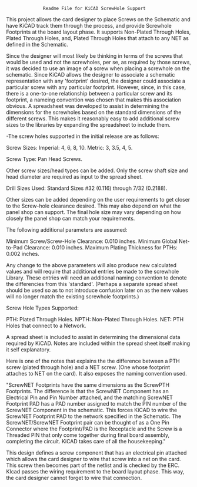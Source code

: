 

                  Readme File for KiCAD ScrewHole Support

This project allows the card designer to place Screws on the Schematic and have KiCAD track them through the process, and provide Screwhole Footprints at the board layout phase. It supports Non-Plated Through Holes, Plated Through Holes, and, Plated Through Holes that attach to any NET as defined in the Schematic. 

 Since the designer will most likely be thinking in terms of the screws that would be used and not the screwholes, per se, as required by those screws, it was decided to use an image of a screw when placing a screwhole on the schematic.  Since KiCAD allows the designer to associate a schematic representation with any 'footprint' desired, the designer could associate a particular screw with any particular footprint.  However, since, in this case, there is a one-to-one relationship between a particular screw and its footprint, a nameing convention was chosen that makes this association obvious.  A spreadsheet was developed to assist in determining the dimensions for the screwholes based on the standard dimensions of the different screws.  This makes it reasonably easy to add additional screw sizes to the libraries by expanding the spreadsheet to include them. 

-The screw holes supported in the initial release are as follows:

Screw Sizes:  Imperial: 4, 6, 8, 10.
              Metric:   3, 3.5, 4, 5.

Screw Type: Pan Head Screws.

  Other screw sizes/head types can be added. Only the screw shaft size
  and head diameter are required as input to the spread sheet.

Drill Sizes Used: Standard Sizes #32 (0.116) through 7/32 (0.2188).

  Other sizes can be added depending on the user requirements to get
  closer to the Screw-hole clearance desired. This may also depend on what
  the panel shop can support. The final hole size may vary depending
  on how closely the panel shop can match your requirements.


The following additional parameters are assumed:

Minimum Screw/Screw-Hole Clearance:    0.010 inches.
Minimum Global Net-to-Pad Clearance:   0.010 inches.
Maximum Plating Thickness for PTHs:    0.002 inches.

  Any change to the above parameters will also produce new calculated values
  and will require that additional entries be made to the screwhole Library.
  These entries will need an additional naming convention to denote the differencies
  from this 'standard'. (Perhaps a separate spread sheet should be used so as
  to not introduce confusion later on as the new values will no longer match
  the existing screwhole footprints.)


Screw Hole Types Supported:

PTH:     Plated Through Holes.
NPTH:    Non-Plated Through Holes.
NET:     PTH Holes that connect to a Network.



  A spread sheet is included to assist in determining the dimensional data required by KiCAD.
  Notes are included within the spread sheet itself making it self explanatory.

  Here is one of the notes that explains the the difference between a PTH screw (plated 
  through hole) and a NET screw. (One whose footprint attaches to NET on the card).
  It also exposes the naming convention used.

  "ScrewNET Footprints have the same dimensions as the ScrewPTH Footprints.
   The difference is that the ScrewNET Component has an Electrical Pin and
   Pin Number attached, and the matching ScrewNET Footprint PAD has a 
   PAD number assigned to match the PIN number of the ScrewNET Component in
   the schematic. This forces KiCAD to wire the ScrewNET Footprint PAD to the
   network specified in the Schematic.  The ScrewNET/ScrewNET Footprint pair 
   can be thought of as a One Pin Connector where the Footprint/PAD is the 
   Receptacle and the Screw is a Threaded PIN that only come together during
   final board assembly, completing the circuit.
   KiCAD takes care of all the housekeeping."

  This design defines a screw component that has an electrical pin attached which allows
  the card designer to wire that screw into a net on the card.  This screw then becomes 
  part of the netlist and is checked by the ERC.  KIcad passes the wiring requirement to
  the board layout phase.  This way, the card designer cannot forget to wire that connection. 
